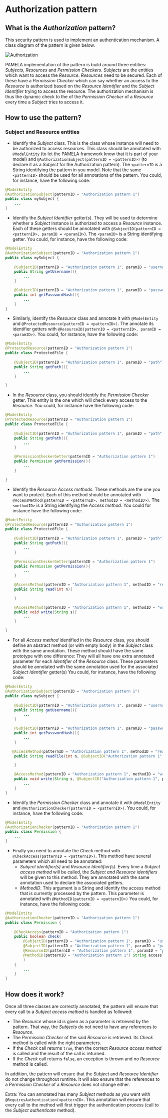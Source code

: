 # Authorization pattern

## What is the _Authorization_ pattern?

This security pattern is used to implement an authentication mechanism. A class diagram of the pattern is given below.

![Authorization](https://support.openflexo.org/images/components/pamela/doc/authorization.png)

PAMELA implementation of the pattern is build around three entities: _Subjects_, _Resources_ and _Permission Checkers_. _Subjects_ are the entities which want to access the _Resource_. _Resources_ need to be secured. Each of these have a _Permission Checker_ which can say whether an access to the _Resource_ is authorized based on the _Resource Identifier_ and the _Subject Identifier_ trying to access the resource. The authorization mechanism is thus the dynamic check to the of the _Permission Checker_ of a _Resource_ every time a _Subject_ tries to access it. 

## How to use the pattern?

### Subject and Resource entities

- Identify the _Subject_ class. This is the class whose instance will need to be authorized to access resources. This class should be annotated with `@ModelEntity` (to let the PAMELA framework know that it is part of your model) and `@AuthorizationSubject(patternID = <patternID>)` (to declare it as a _Subject_ for the Authorization pattern). The `<patternID` is a String identifying the pattern in you model. Note that the same `<patternID>` should be used for all annotations of the pattern. You could, for instance, have the following code:

```java
@ModelEntity
@AuthorizationSubject(patternID = "Authorization pattern 1")
public class mySubject {
    ...
}
```

- Identify the _Subject Identifier_ getter(s). They will be used to determine whether a _Subject_ instance is authorized to access a _Resource_ instance. Each of these getters should be annotated with `@SubjectID(patternID = <patternID>, paramID = <paramID>`). The `<paramID>` is a String identifying getter. You could, for instance, have the following code:

```java
@ModelEntity
@AuthorizationSubject(patternID = "Authorization pattern 1")
public class mySubject {
    
    @SubjectID(patternID = "Authorization pattern 1", paramID = "username")
    public String getUsername(){
        ...
    }

    @SubjectID(patternID = "Authorization pattern 1", paramID = "password")
    public int getPasswordHash(){
        ...
    }
}
```

- Similarly, identify the _Resource_ class and annotate it with `@ModelEntity` and `@ProtectedResource(patternID = <patternID>)`. The annotate its identifier getters with `@ResourceID(patternID = <patternID>, paramID = <paramID>)`. You could, for instance, have the following code:

```java
@ModelEntity
@ProtectedResource(patternID = "Authorization pattern 1")
public class ProtectedFile {
    
    @SubjectID(patternID = "Authorization pattern 1", paramID = "path")
    public String getPath(){
        ...
    }

}
```

- In the _Resource_ class, you should identify the _Permission Checker_ getter. This entity is the one which will check every access to the _Resource_. You could, for instance have the following code:

```java
@ModelEntity
@ProtectedResource(patternID = "Authorization pattern 1")
public class ProtectedFile {
    
    @SubjectID(patternID = "Authorization pattern 1", paramID = "path")
    public String getPath(){
        ...
    }

    @PermissionCheckerGetter(patternID = "Authorization pattern 1")
    public Permission getPermission(){
        ...
    }

}
```

- Identify the _Resource Access methods_. These methods are the one you want to protect. Each of this method should be annotated with `@AccessMethod(patternID = <patternID>, methodID = <methodID>)`. The `<methodID>` is a String identifying the _Access method_. You could for instance have the following code:

```java
@ModelEntity
@ProtectedResource(patternID = "Authorization pattern 1")
public class ProtectedFile {
    
    @SubjectID(patternID = "Authorization pattern 1", paramID = "path")
    public String getPath(){
        ...
    }

    @PermissionCheckerGetter(patternID = "Authorization pattern 1")
    public Permission getPermission(){
        ...
    }

    @AccessMethod(patternID = "Authorization pattern 1", methodID = "read")
    public String read(int n){

    }

    @AccessMethod(patternID = "Authorization pattern 1", methodID = "write")
    public void write(String s){
        ...
    }

}
```

- For all _Access method_ identified in the _Resource_ class, you should define an abstract method (or with empty body) in the _Subject_ class with the same annotation. These method should have the same prototype with one difference: They will all have one extra annotated parameter for each _Identifier_ of the _Resource_ class. These parameters should be annotated with the same annotation used for the associated _Subject Identifier_ getter(s) You could, for instance, have the following code:

```java
@ModelEntity
@AuthorizationSubject(patternID = "Authorization pattern 1")
public class mySubject {
    
    @SubjectID(patternID = "Authorization pattern 1", paramID = "username")
    public String getUsername(){
        ...
    }

    @SubjectID(patternID = "Authorization pattern 1", paramID = "password")
    public int getPasswordHash(){
        ...
    }

   @AccessMethod(patternID = "Authorization pattern 1", methodID = "read")
    public String readFile(int n, @SubjectID("Authorization pattern 1", paramID = "path") String path){

    }

    @AccessMethod(patternID = "Authorization pattern 1", methodID = "write")
    public void write(String s, @SubjectID("Authorization pattern 1", paramID = "path") String path){
        ...
    }
}
```

- Identify the _Permission Checker_ class and annotate it with `@ModelEntity` and `@AuthorizationChecker(patternID = <patternID>)`. You could, for instance, have the following code:

```java
@ModelEntity
@AuthorizationChecker(patternID = "Authorization pattern 1")
public class Permission {
    ...
}
```

- Finally you need to annotate the _Check_ method with `@CheckAccess(patternID = <patternID>)`. This method have several parameters which all need to be annotated:
    + _Subject identifier(s)_ and _Resource Identifier(s)_. Every time a _Subject access method_ will be called, the _Subject and Resource identifiers_ will be given to this method. They are annotated with the same annotation used to declare the associated getters.
    + _MethodID_. This argument is a String and identify the access method that is currently processed by the pattern. This parameter is annotated with `@MethodID(patternID = <patternID>)`
You could, for instance, have the following code:

```java
@ModelEntity
@AuthorizationChecker(patternID = "Authorization pattern 1")
public class Permission {
    
    @CheckAccess(patternID = "Authorization pattern 1")
    public boolean check(
        @SubjectID(patternID = "Authorization pattern 1", paramID = "username") String username,
        @SubjectID(patternID = "Authorization pattern 1", paramID = "password") int password,
        @ResourceID(patternID = "Authorization pattern 1", paramID = "path") String path,
        @MethodID(patternID = "Authorization pattern 1") String accessType
        ) 
    {
        ...
    }
}
```

## How does it work?

Once all three classes are correctly annotated, the pattern will ensure that every call to a _Subject access method_ is handled as followed:
- The _Resource_ whose id is given as a parameter is retrieved by the pattern. That way, the _Subjects_ do not need to have any references to _Resource_.
- The _Permission Checker_ of the said _Resource_ is retrieved. Its _Check_ method is called with the right parameters.
- If the _Check_ call returns `true`, then the correct _Resource access method_ is called and the result of the call is returned.
- If the _Check_ call returns `false`, an exception is thrown and no _Resource_ method is called.

In addition, the pattern will ensure that the _Subject_ and _Resource Identifier_ do not change throughout runtime. It will also ensure that the references to a _Permission Checker_ of a _Resource_ does not change either.


Extra: You can annotated has many _Subject_ methods as you want with `@RequiresAuthentication(<patternID>`. This annotation will ensure that every call to the method will first trigger the authentication process (call to the _Subject authenticate_ method).


